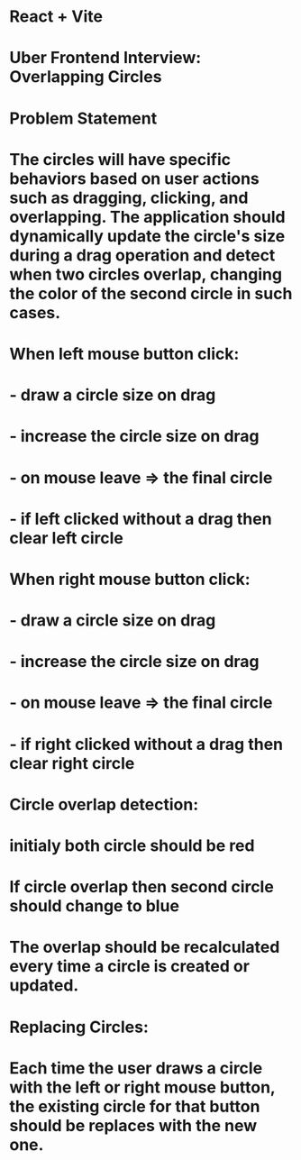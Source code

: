 # React + Vite

# Uber Frontend Interview: Overlapping Circles

# Problem Statement
# The circles will have specific behaviors based on user actions such as dragging, clicking, and overlapping. The application should dynamically update the circle's size during a drag operation and detect when two circles overlap, changing the color of the second circle in such cases.

# When left mouse button click:
# - draw a circle size on drag 
# - increase the circle size on drag
# - on mouse leave => the final circle
# - if left clicked without a drag then clear left circle


# When right mouse button click:
# - draw a circle size on drag 
# - increase the circle size on drag
# - on mouse leave => the final circle
# - if right clicked without a drag then clear right circle

# Circle overlap detection:
# initialy both circle should be red
# If circle overlap then second circle should change to blue
# The overlap should be recalculated every time a circle is created or updated.

# Replacing Circles:
# Each time the user draws a circle with the left or right mouse button, the existing circle for that button should be replaces with the new one.

